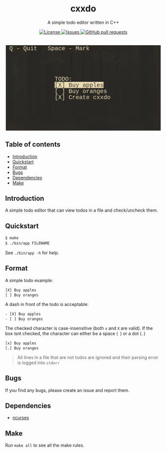<p align="center">
	<h1 align="center">cxxdo</h2>
	<p align="center">A simple todo editor written in C++</p>
</p>
<p align="center">
	<a href="./LICENSE">
		<img alt="License" src="https://img.shields.io/badge/license-GPL-blue?color=7aca00"/>
	</a>
	<a href="https://github.com/LordOfTrident/cxxdo/issues">
		<img alt="Issues" src="https://img.shields.io/github/issues/LordOfTrident/cxxdo?color=0088ff"/>
	</a>
	<a href="https://github.com/LordOfTrident/cxxdo/pulls">
		<img alt="GitHub pull requests" src="https://img.shields.io/github/issues-pr/LordOfTrident/cxxdo?color=0088ff"/>
	</a>
	<br><br><br>
	<img width="500px" src="res/img.png"/>
</p>

## Table of contents
* [Introduction](#introduction)
* [Quickstart](#quickstart)
* [Format](#format)
* [Bugs](#bugs)
* [Dependencies](#dependencies)
* [Make](#make)

## Introduction
A simple todo editor that can view todos in a file and check/uncheck them.

## Quickstart
```sh
$ make
$ ./bin/app FILENAME
```
See `./bin/app -h` for help.

## Format
A simple todo example:
```
[X] Buy apples
[ ] Buy oranges
```

A dash in front of the todo is acceptable:
```
- [X] Buy apples
- [ ] Buy oranges
```

The checked character is case-insensitive (both `x` and `X` are valid).
If the box isnt checked, the character can either be a space (` `) or a dot (`.`)
```
[x] Buy apples
[.] Buy oranges
```

> All lines in a file that are not todos are ignored and their parsing error is logged into `stderr`

## Bugs
If you find any bugs, please create an issue and report them.

## Dependencies
- [ncurses](https://en.wikipedia.org/wiki/Ncurses)

## Make
Run `make all` to see all the make rules.
